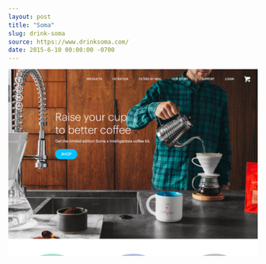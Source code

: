```yaml
---
layout: post
title: "Soma"
slug: drink-soma
source: https://www.drinksoma.com/
date: 2015-6-10 00:00:00 -0700
---
```


<img src="/screenshots/drink-soma.jpg">
